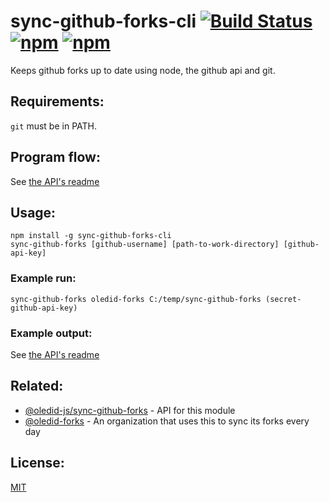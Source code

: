 # sync-github-forks-cli [![Build Status](https://travis-ci.org/oledid-js/sync-github-forks-cli.svg?branch=master)](https://travis-ci.org/oledid-js/sync-github-forks-cli) [![npm](https://img.shields.io/npm/dt/sync-github-forks-cli.svg)](https://www.npmjs.com/package/sync-github-forks-cli) [![npm](https://img.shields.io/npm/v/sync-github-forks-cli.svg)](https://www.npmjs.com/package/sync-github-forks-cli)
Keeps github forks up to date using node, the github api and git.


## Requirements:
`git` must be in PATH.


## Program flow:
See [the API's readme](https://github.com/oledid-js/sync-github-forks)


## Usage:
```
npm install -g sync-github-forks-cli
sync-github-forks [github-username] [path-to-work-directory] [github-api-key]
```

### Example run:
```
sync-github-forks oledid-forks C:/temp/sync-github-forks (secret-github-api-key)
```

### Example output:
See [the API's readme](https://github.com/oledid-js/sync-github-forks)


## Related:
* [@oledid-js/sync-github-forks](https://github.com/oledid-js/sync-github-forks) - API for this module
* [@oledid-forks](https://github.com/oledid-forks) - An organization that uses this to sync its forks every day


## License:
[MIT](LICENSE)
